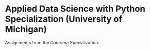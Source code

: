 # **Applied Data Science with Python Specialization (University of Michigan)**

Assignments from the Coursera Specialization. 
